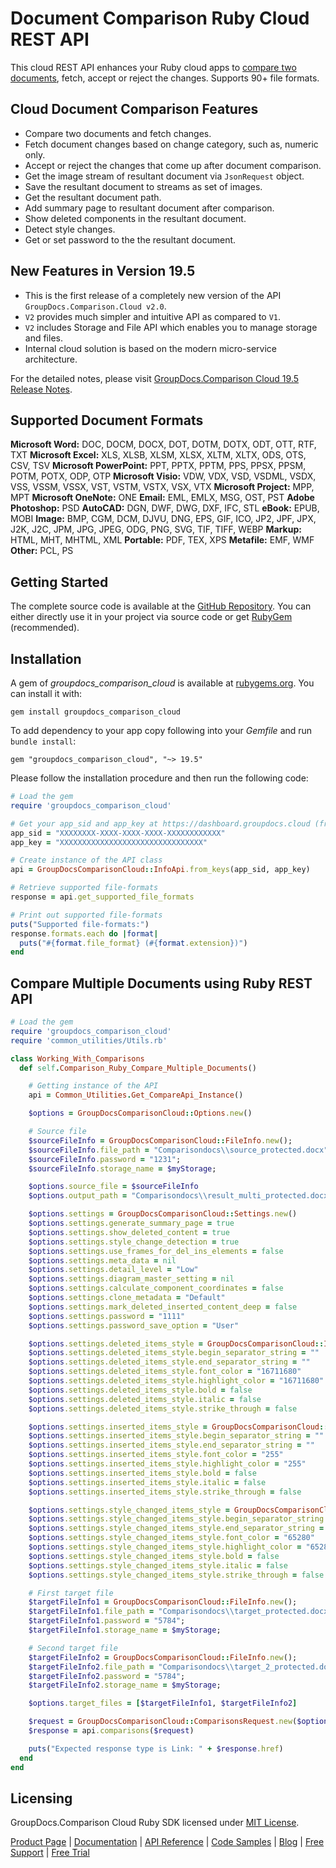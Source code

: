 # Document Comparison Ruby Cloud REST API

This cloud REST API enhances your Ruby cloud apps to [compare two documents](https://products.groupdocs.cloud/comparison/ruby), fetch, accept or reject the changes. Supports 90+ file formats.

## Cloud Document Comparison Features

- Compare two documents and fetch changes.
- Fetch document changes based on change category, such as, numeric only.
- Accept or reject the changes that come up after document comparison.
- Get the image stream of resultant document via `JsonRequest` object.
- Save the resultant document to streams as set of images.
- Get the resultant document path.
- Add summary page to resultant document after comparison.
- Show deleted components in the resultant document.
- Detect style changes.
- Get or set password to the the resultant document.

## New Features in Version 19.5

- This is the first release of a completely new version of the API `GroupDocs.Comparison.Cloud v2.0`.
- `V2` provides much simpler and intuitive API as compared to `V1`.
- `V2` includes Storage and File API which enables you to manage storage and files.
- Internal cloud solution is based on the modern micro-service architecture.

For the detailed notes, please visit [GroupDocs.Comparison Cloud 19.5 Release Notes](https://wiki.groupdocs.cloud/comparisoncloud/release-notes/2019/groupdocs-comparison-cloud-19-5-release-notes/).

## Supported Document Formats

**Microsoft Word:** DOC, DOCM, DOCX, DOT, DOTM, DOTX, ODT, OTT, RTF, TXT
**Microsoft Excel:** XLS, XLSB, XLSM, XLSX, XLTM, XLTX, ODS, OTS, CSV, TSV
**Microsoft PowerPoint:** PPT, PPTX, PPTM, PPS, PPSX, PPSM, POTM, POTX, ODP, OTP
**Microsoft Visio:** VDW, VDX, VSD, VSDML, VSDX, VSS, VSSM, VSSX, VST, VSTM, VSTX, VSX, VTX
**Microsoft Project:** MPP, MPT
**Microsoft OneNote:** ONE
**Email:** EML, EMLX, MSG, OST, PST
**Adobe Photoshop:** PSD
**AutoCAD:** DGN, DWF, DWG, DXF, IFC, STL
**eBook:** EPUB, MOBI
**Image:** BMP, CGM, DCM, DJVU, DNG, EPS, GIF, ICO, JP2, JPF, JPX, J2K, J2C, JPM, JPG, JPEG, ODG, PNG, SVG, TIF, TIFF, WEBP
**Markup:** HTML, MHT, MHTML, XML
**Portable:** PDF, TEX, XPS
**Metafile:** EMF, WMF
**Other:** PCL, PS

## Getting Started

The complete source code is available at the [GitHub Repository](https://github.com/groupdocs-comparison-cloud/groupdocs-comparison-cloud-ruby). You can either directly use it in your project via source code or get [RubyGem](https://rubygems.org/gems/groupdocs_comparison_cloud) (recommended).

## Installation

A gem of *groupdocs_comparison_cloud* is available at [rubygems.org](https://rubygems.org/). You can install it with:

`gem install groupdocs_comparison_cloud`

To add dependency to your app copy following into your *Gemfile* and run `bundle install`:

`gem "groupdocs_comparison_cloud", "~> 19.5"`

Please follow the installation procedure and then run the following code:

```ruby
# Load the gem
require 'groupdocs_comparison_cloud'

# Get your app_sid and app_key at https://dashboard.groupdocs.cloud (free registration is required).
app_sid = "XXXXXXXX-XXXX-XXXX-XXXX-XXXXXXXXXXXX"
app_key = "XXXXXXXXXXXXXXXXXXXXXXXXXXXXXXXX"

# Create instance of the API class
api = GroupDocsComparisonCloud::InfoApi.from_keys(app_sid, app_key)

# Retrieve supported file-formats
response = api.get_supported_file_formats

# Print out supported file-formats
puts("Supported file-formats:")
response.formats.each do |format|
  puts("#{format.file_format} (#{format.extension})")
end
```

## Compare Multiple Documents using Ruby REST API

```ruby
# Load the gem
require 'groupdocs_comparison_cloud'
require 'common_utilities/Utils.rb'

class Working_With_Comparisons
  def self.Comparison_Ruby_Compare_Multiple_Documents()

    # Getting instance of the API
    api = Common_Utilities.Get_CompareApi_Instance()

    $options = GroupDocsComparisonCloud::Options.new()

    # Source file
    $sourceFileInfo = GroupDocsComparisonCloud::FileInfo.new();
    $sourceFileInfo.file_path = "Comparisondocs\\source_protected.docx";
    $sourceFileInfo.password = "1231";
    $sourceFileInfo.storage_name = $myStorage;

    $options.source_file = $sourceFileInfo
    $options.output_path = "Comparisondocs\\result_multi_protected.docx"

    $options.settings = GroupDocsComparisonCloud::Settings.new()
    $options.settings.generate_summary_page = true
    $options.settings.show_deleted_content = true
    $options.settings.style_change_detection = true
    $options.settings.use_frames_for_del_ins_elements = false
    $options.settings.meta_data = nil
    $options.settings.detail_level = "Low"
    $options.settings.diagram_master_setting = nil
    $options.settings.calculate_component_coordinates = false
    $options.settings.clone_metadata = "Default"
    $options.settings.mark_deleted_inserted_content_deep = false
    $options.settings.password = "1111"
    $options.settings.password_save_option = "User"

    $options.settings.deleted_items_style = GroupDocsComparisonCloud::ItemsStyle.new()
    $options.settings.deleted_items_style.begin_separator_string = ""
    $options.settings.deleted_items_style.end_separator_string = ""
    $options.settings.deleted_items_style.font_color = "16711680"
    $options.settings.deleted_items_style.highlight_color = "16711680"
    $options.settings.deleted_items_style.bold = false
    $options.settings.deleted_items_style.italic = false
    $options.settings.deleted_items_style.strike_through = false

    $options.settings.inserted_items_style = GroupDocsComparisonCloud::ItemsStyle.new()
    $options.settings.inserted_items_style.begin_separator_string = ""
    $options.settings.inserted_items_style.end_separator_string = ""
    $options.settings.inserted_items_style.font_color = "255"
    $options.settings.inserted_items_style.highlight_color = "255"
    $options.settings.inserted_items_style.bold = false
    $options.settings.inserted_items_style.italic = false
    $options.settings.inserted_items_style.strike_through = false

    $options.settings.style_changed_items_style = GroupDocsComparisonCloud::ItemsStyle.new()
    $options.settings.style_changed_items_style.begin_separator_string = ""
    $options.settings.style_changed_items_style.end_separator_string = ""
    $options.settings.style_changed_items_style.font_color = "65280"
    $options.settings.style_changed_items_style.highlight_color = "65280"
    $options.settings.style_changed_items_style.bold = false
    $options.settings.style_changed_items_style.italic = false
    $options.settings.style_changed_items_style.strike_through = false

    # First target file
    $targetFileInfo1 = GroupDocsComparisonCloud::FileInfo.new();
    $targetFileInfo1.file_path = "Comparisondocs\\target_protected.docx";
    $targetFileInfo1.password = "5784";
    $targetFileInfo1.storage_name = $myStorage;

    # Second target file
    $targetFileInfo2 = GroupDocsComparisonCloud::FileInfo.new();
    $targetFileInfo2.file_path = "Comparisondocs\\target_2_protected.docx";
    $targetFileInfo2.password = "5784";
    $targetFileInfo2.storage_name = $myStorage;

    $options.target_files = [$targetFileInfo1, $targetFileInfo2]

    $request = GroupDocsComparisonCloud::ComparisonsRequest.new($options)
    $response = api.comparisons($request)

    puts("Expected response type is Link: " + $response.href)
  end
end
```

## Licensing

GroupDocs.Comparison Cloud Ruby SDK licensed under [MIT License](https://github.com/groupdocs-comparison-cloud/groupdocs-comparison-cloud-ruby/blob/master/LICENSE).

[Product Page](https://products.groupdocs.cloud/comparison/ruby) | [Documentation](https://wiki.groupdocs.cloud/comparisoncloud/) | [API Reference](https://apireference.groupdocs.cloud/comparison/) | [Code Samples](https://github.com/groupdocs-comparison-cloud/groupdocs-comparison-cloud-ruby) | [Blog](https://blog.groupdocs.cloud/category/comparison/) | [Free Support](https://forum.groupdocs.cloud/c/comparison) | [Free Trial](https://dashboard.groupdocs.cloud/#/apps)
